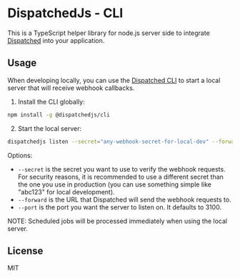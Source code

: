 # DispatchedJs - CLI

This is a TypeScript helper library for node.js server side to integrate [Dispatched](https://dispatched.dev) into your application.

## Usage

When developing locally, you can use the [Dispatched CLI](https://github.com/dispatched-dev/dispatchedjs-cli) to start a local server that will receive webhook callbacks.

1. Install the CLI globally:

```bash
npm install -g @dispatchedjs/cli
```

2. Start the local server:

```bash
dispatchedjs listen --secret="any-webhook-secret-for-local-dev" --forward="http://localhost:3000/path/to/webhook/endpoint" --port=3000
```

Options:

- `--secret` is the secret you want to use to verify the webhook requests. For security reasons, it is recommended to use a different secret than the one you use in production (you can use something simple like "abc123" for local development).
- `--forward` is the URL that Dispatched will send the webhook requests to.
- `--port` is the port you want the server to listen on. It defaults to 3100.

NOTE: Scheduled jobs will be processed immediately when using the local server.

## License

MIT
